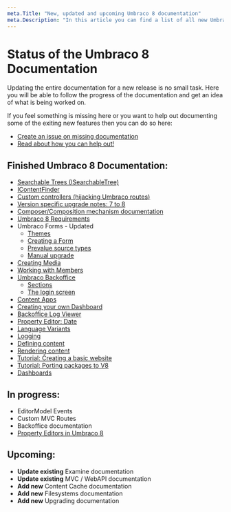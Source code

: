 ```yaml
---
meta.Title: "New, updated and upcoming Umbraco 8 documentation"
meta.Description: "In this article you can find a list of all new Umbraco 8 documentation, as well as see which documentation is currently being worked on."
---
```


# Status of the Umbraco 8 Documentation

Updating the entire documentation for a new release is no small task. Here you will be able to follow the progress of the documentation and get an idea of what is being worked on.

If you feel something is missing here or you want to help out documenting some of the exiting new features then you can do so here:

* [Create an issue on missing documentation](https://github.com/umbraco/UmbracoDocs/issues)
* [Read about how you can help out!](Contribute)

## Finished Umbraco 8 Documentation:

* [Searchable Trees (ISearchableTree)](Extending/Section-Trees/Searchable-Trees/)
* [IContentFinder](Reference/Routing/Request-Pipeline/IContentFinder)
* [Custom controllers (hijacking Umbraco routes)](Reference/Routing/custom-controllers)
* [Version specific upgrade notes: 7 to 8](Getting-Started/Setup/Upgrading/version-specific.md)
* [Composer/Composition mechanism documentation](Implementation/Composing/)
* [Umbraco 8 Requirements](Getting-Started/Setup/Requirements)
* Umbraco Forms - Updated
    * [Themes](Add-ons/UmbracoForms/Developer/Themes)
    * [Creating a Form](Add-ons/UmbracoForms/Editor/Creating-a-Form)
    * [Prevalue source types](Add-ons/UmbracoForms/Editor/Defining-and-Attaching-Prevaluesources/Prevalue-source-types)
    * [Manual upgrade](Add-ons/UmbracoForms/Installation/ManualUpgrade.md)
* [Creating Media](Getting-Started/Data/Creating-Media)
* [Working with Members](Getting-Started/Data/Members)
* [Umbraco Backoffice](Getting-Started/Backoffice)
    * [Sections](Getting-Started/Backoffice/Sections)
    * [The login screen](Getting-Started/Backoffice/Login)
* [Content Apps](Extending/Content-Apps)
* [Creating your own Dashboard](Extending/Dashboards)
* [Backoffice Log Viewer](Getting-Started/Backoffice/LogViewer)
* [Property Editor: Date](Getting-Started/Backoffice/Property-Editors/Built-in-Property-Editors/Date)
* [Language Variants](Getting-Started/Backoffice/Variants)
* [Logging](Getting-Started/Code/Debugging/Logging)
* [Defining content](Getting-Started/Data/Defining-content)
* [Rendering content](Getting-Started/Design/Rendering-Content)
* [Tutorial: Creating a basic website](Tutorials/Creating-Basic-Site)
* [Tutorial: Porting packages to V8](Tutorials/Porting-Packages-V8)
* [Dashboards](Extending/Dashboards)

## In progress:

* EditorModel Events
* Custom MVC Routes
* Backoffice documentation
* [Property Editors in Umbraco 8](https://github.com/umbraco/UmbracoDocs/issues/1528) 

## Upcoming:

* **Update existing** Examine documentation
* **Update existing** MVC / WebAPI documentation
* **Add new** Content Cache documentation
* **Add new** Filesystems documentation
* **Add new** Upgrading documentation
